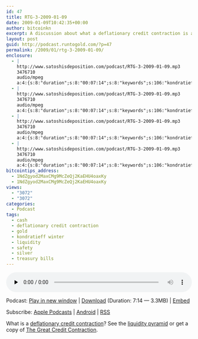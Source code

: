 ```yaml
---
id: 47
title: RTG-3-2009-01-09
date: 2009-01-09T10:42:35+00:00
author: bitcoinkn
excerpt: A discussion about what a deflationary credit contraction is and the scope of the current financial and monetary changes that are happening.
layout: post
guid: http://podcast.runtogold.com/?p=47
permalink: /2009/01/rtg-3-2009-01-09/
enclosure:
  - |
    http://www.satoshisdeposition.com/podcast/RTG-3-2009-01-09.mp3
    3476710
    audio/mpeg
    a:4:{s:8:"duration";s:8:"00:07:14";s:8:"keywords";s:106:"kondratieff winter, deflationary credit contraction, gold, silver, cash, treasury bills, safety, liquidity";s:6:"author";s:17:"Trace Mayer, J.D.";s:8:"explicit";s:1:"2";}
  - |
    http://www.satoshisdeposition.com/podcast/RTG-3-2009-01-09.mp3
    3476710
    audio/mpeg
    a:4:{s:8:"duration";s:8:"00:07:14";s:8:"keywords";s:106:"kondratieff winter, deflationary credit contraction, gold, silver, cash, treasury bills, safety, liquidity";s:6:"author";s:17:"Trace Mayer, J.D.";s:8:"explicit";s:1:"2";}
  - |
    http://www.satoshisdeposition.com/podcast/RTG-3-2009-01-09.mp3
    3476710
    audio/mpeg
    a:4:{s:8:"duration";s:8:"00:07:14";s:8:"keywords";s:106:"kondratieff winter, deflationary credit contraction, gold, silver, cash, treasury bills, safety, liquidity";s:6:"author";s:17:"Trace Mayer, J.D.";s:8:"explicit";s:1:"2";}
  - |
    http://www.satoshisdeposition.com/podcast/RTG-3-2009-01-09.mp3
    3476710
    audio/mpeg
    a:4:{s:8:"duration";s:8:"00:07:14";s:8:"keywords";s:106:"kondratieff winter, deflationary credit contraction, gold, silver, cash, treasury bills, safety, liquidity";s:6:"author";s:17:"Trace Mayer, J.D.";s:8:"explicit";s:1:"2";}
bitcointips_address:
  - 1NdZgyod2MaxCMg9McZeQj2KaEHU4oaxKy
  - 1NdZgyod2MaxCMg9McZeQj2KaEHU4oaxKy
views:
  - "3072"
  - "3072"
categories:
  - Podcast
tags:
  - cash
  - deflationary credit contraction
  - gold
  - kondratieff winter
  - liquidity
  - safety
  - silver
  - treasury bills
---
```

<!--powerpress_player-->

<div class="powerpress_player" id="powerpress_player_5592">
  <audio class="wp-audio-shortcode" id="audio-47-3" preload="none" style="width: 100%;" controls="controls"><source type="audio/mpeg" src="http://media.blubrry.com/bitcoinruntogold/p/www.satoshisdeposition.com/podcast/RTG-3-2009-01-09.mp3?_=3" /><a href="http://media.blubrry.com/bitcoinruntogold/p/www.satoshisdeposition.com/podcast/RTG-3-2009-01-09.mp3">http://media.blubrry.com/bitcoinruntogold/p/www.satoshisdeposition.com/podcast/RTG-3-2009-01-09.mp3</a></audio>
</div>

<p class="powerpress_links powerpress_links_mp3">
  Podcast: <a href="http://media.blubrry.com/bitcoinruntogold/p/www.satoshisdeposition.com/podcast/RTG-3-2009-01-09.mp3" class="powerpress_link_pinw" target="_blank" title="Play in new window" onclick="return powerpress_pinw('https://www.bitcoin.kn/?powerpress_pinw=47-podcast');" rel="nofollow">Play in new window</a> | <a href="http://media.blubrry.com/bitcoinruntogold/s/www.satoshisdeposition.com/podcast/RTG-3-2009-01-09.mp3" class="powerpress_link_d" title="Download" rel="nofollow" download="RTG-3-2009-01-09.mp3">Download</a> (Duration: 7:14 &#8212; 3.3MB) | <a href="#" class="powerpress_link_e" title="Embed" onclick="return powerpress_show_embed('47-podcast');" rel="nofollow">Embed</a>
</p>

<p class="powerpress_embed_box" id="powerpress_embed_47-podcast" style="display: none;">
  <input id="powerpress_embed_47-podcast_t" type="text" value="<iframe width=&quot;320&quot; height=&quot;30&quot; src=&quot;https://www.bitcoin.kn/?powerpress_embed=47-podcast&amp;powerpress_player=mediaelement-audio&quot; frameborder=&quot;0&quot; scrolling=&quot;no&quot;></iframe>" onclick="javascript: this.select();" onfocus="javascript: this.select();" style="width: 70%;" readOnly />
</p>

<p class="powerpress_links powerpress_subscribe_links">
  Subscribe: <a href="https://itunes.apple.com/WebObjects/MZStore.woa/wa/viewPodcast?id=301670981&mt=2&ls=1#episodeGuid=http%3A%2F%2Fpodcast.runtogold.com%2F%3Fp%3D47" class="powerpress_link_subscribe powerpress_link_subscribe_itunes" title="Subscribe on Apple Podcasts" rel="nofollow">Apple Podcasts</a> | <a href="https://subscribeonandroid.com/www.bitcoin.kn/feed/podcast/" class="powerpress_link_subscribe powerpress_link_subscribe_android" title="Subscribe on Android" rel="nofollow">Android</a> | <a href="https://www.bitcoin.kn/feed/podcast/" class="powerpress_link_subscribe powerpress_link_subscribe_rss" title="Subscribe via RSS" rel="nofollow">RSS</a>
</p>

What is a [deflationary credit contraction](http://www.runtogold.com/2008/02/first-snowfall-of-kondratieff-winter/)? See the <a title="liquidity pyramid" href="http://www.liquiditypyramid.com" target="_blank">liquidity pyramid</a> or get a copy of <a title="the great credit contraction" href="http://www.creditcontraction.com" target="_blank">The Great Credit Contraction</a>.